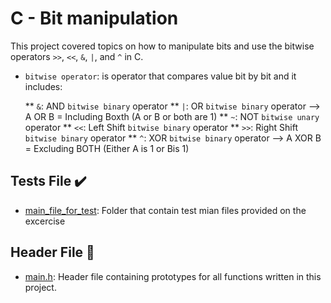 # C - Bit manipulation

This project covered topics on how to manipulate bits and use the bitwise operators `>>`, `<<`, `&`, `|`, and `^` in C.

* `bitwise operator`: is operator that compares value bit by bit and it includes:

  ** `&`: AND `bitwise binary` operator
  ** `|`: OR `bitwise binary` operator --> A OR B = Including Boxth (A or B or both are 1)
  ** `~`: NOT `bitwise unary` operator
  ** `<<`: Left Shift `bitwise binary` operator
  ** `>>`: Right Shift `bitwise binary` operator
  ** `^`: XOR `bitwise binary` operator --> A XOR B = Excluding BOTH (Either A is 1 or Bis 1)

## Tests File :heavy_check_mark:

* [main_file_for_test](./main_file_for_test): Folder that contain test mian files provided on the excercise

## Header File :file_folder:

* [main.h](./main.h): Header file containing prototypes for all functions written in this project.
